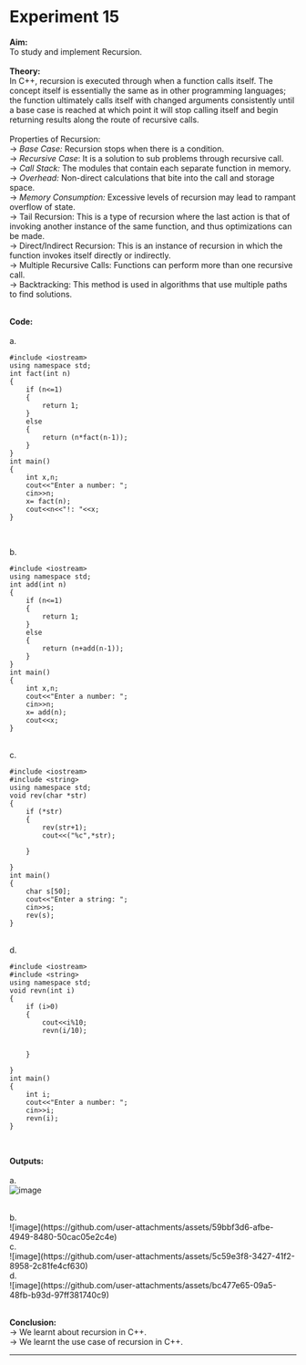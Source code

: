 # Experiment 15

**Aim:** <br>
To study and implement Recursion. <br>
<br>
**Theory:** <br>
In C++, recursion is executed through when a function calls itself. The concept itself is essentially the same as in other programming languages; the function ultimately calls itself with changed arguments consistently until a base case is reached at which point it will stop calling itself and begin returning results along the route of recursive calls.  <br>
<br>
Properties of Recursion: <br>
&#8594; _Base Case:_ Recursion stops when there is a condition. <br>
&#8594; _Recursive Case_: It is a solution to sub problems through recursive call. <br>
&#8594; _Call Stack:_ The modules that contain each separate function in memory. <br>
&#8594; _Overhead:_ Non-direct calculations that bite into the call and storage space. <br>
&#8594; _Memory Consumption:_ Excessive levels of recursion may lead to rampant overflow of state. <br>
&#8594; Tail Recursion: This is a type of recursion where the last action is that of invoking another instance of the same function, and thus optimizations can be made. <br>
&#8594; Direct/Indirect Recursion: This is an instance of recursion in which the function invokes itself directly or indirectly. <br>
&#8594; Multiple Recursive Calls: Functions can perform more than one recursive call. <br>
&#8594; Backtracking: This method is used in algorithms that use multiple paths to find solutions. <br>
<br>

**Code:** <br>
<br>
a.<br>

```
#include <iostream>
using namespace std;
int fact(int n)
{
    if (n<=1)
    {
        return 1;
    }
    else
    {
        return (n*fact(n-1));
    }
}
int main()
{
    int x,n;
    cout<<"Enter a number: ";
    cin>>n;
    x= fact(n);
    cout<<n<<"!: "<<x;
}


```
<br>
b.<br>

```
#include <iostream>
using namespace std;
int add(int n)
{
    if (n<=1)
    {
        return 1;
    }
    else
    {
        return (n+add(n-1));
    }
}
int main()
{
    int x,n;
    cout<<"Enter a number: ";
    cin>>n;
    x= add(n);
    cout<<x;
}

```
<br>
c.<br>

```
#include <iostream>
#include <string>
using namespace std;
void rev(char *str)
{
    if (*str)
    {
        rev(str+1);
        cout<<("%c",*str);

    }

}
int main()
{
    char s[50];
    cout<<"Enter a string: ";
    cin>>s;
    rev(s);
}

```
<br>
d.<br>

```
#include <iostream>
#include <string>
using namespace std;
void revn(int i)
{
    if (i>0)
    {
        cout<<i%10;
        revn(i/10);
        

    }

}
int main()
{
    int i;
    cout<<"Enter a number: ";
    cin>>i;
    revn(i);
}

```
<br>

**Outputs:**  <br>
<br>
a.<br>
![image](https://github.com/user-attachments/assets/e2d71944-46a8-43bd-874f-7aa37cc61dae)

 <br>
b.<br>
![image](https://github.com/user-attachments/assets/59bbf3d6-afbe-4949-8480-50cac05e2c4e)

 <br>
c.<br>
![image](https://github.com/user-attachments/assets/5c59e3f8-3427-41f2-8958-2c81fe4cf630)

 <br>
d.<br>
![image](https://github.com/user-attachments/assets/bc477e65-09a5-48fb-b93d-97ff381740c9)

 <br>



<br>

**Conclusion:** <br>
&#8594; We learnt about recursion in C++. <br>
&#8594; We learnt the use case of recursion in C++. <br>
*******
<br>
